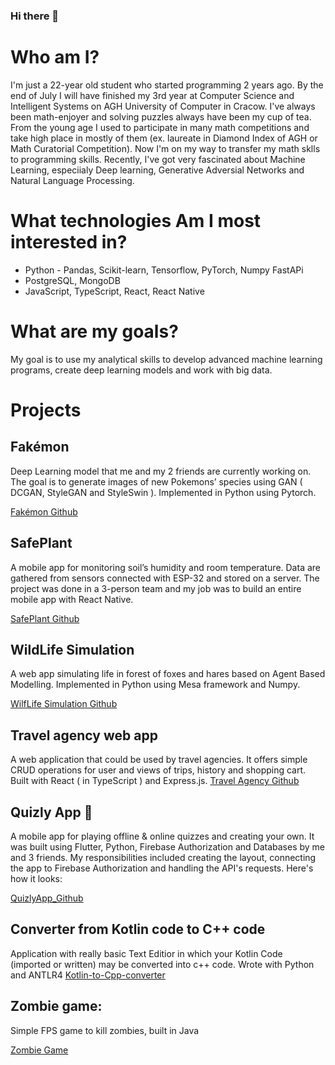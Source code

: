 ### Hi there 👋

<!--
**KacperST/KacperST** is a ✨ _special_ ✨ repository because its `README.md` (this file) appears on your GitHub profile.

Here are some ideas to get you started:

- 🔭 I’m currently working on ...
- 🌱 I’m currently learning ...
- 👯 I’m looking to collaborate on ...
- 🤔 I’m looking for help with ...
- 💬 Ask me about ...
- 📫 How to reach me: ...
- 😄 Pronouns: ...
- ⚡ Fun fact: ...
-->

# Who am I?

I'm just a 22-year old student who started programming 2 years ago. By the end of July I will have finished my 3rd year at Computer Science and Intelligent Systems on AGH University of Computer in Cracow. I've always been math-enjoyer and solving puzzles always have been my cup  of tea. From the young age I used to participate in many math competitions and take high place in mostly of them (ex. laureate in Diamond Index of AGH or Math Curatorial Competition). Now I'm on my way to transfer my math sklls to programming skills. Recently, I've got very fascinated about Machine Learning, especiialy Deep learning, Generative Adversial Networks and Natural Language Processing.

# What technologies Am I most interested in?
* Python - Pandas, Scikit-learn, Tensorflow, PyTorch, Numpy FastAPi
* PostgreSQL, MongoDB
* JavaScript, TypeScript, React, React Native

# What are my goals?
My goal is to use my analytical skills to develop advanced machine learning programs, create deep learning models and work with big data.

# Projects

## Fakémon
Deep Learning model that me and my 2 friends are currently
working on. The goal is to generate images of new Pokemons’ species
using GAN ( DCGAN, StyleGAN and StyleSwin ).
Implemented in Python using Pytorch.

[Fakémon Github](https://github.com/KacperST/Fakemon)

## SafePlant
A mobile app for monitoring soil’s humidity and room temperature.
Data are gathered from sensors connected with ESP-32 and stored on
a server. The project was done in a 3-person team and my job was to
build an entire mobile app with React Native.

[SafePlant Github](https://github.com/michalszc/SafePlant)

## WildLife Simulation

A web app simulating life in forest of foxes and hares based on
Agent Based Modelling. Implemented in Python using Mesa
framework and Numpy.

[WilfLife Simulation Github](https://github.com/Tosiekdev/WildlifeSimulation)

## Travel agency web app
A web application that could be used by travel agencies. 
It offers simple CRUD operations for user and views of trips, history and shopping cart. 
Built with React ( in TypeScript ) and Express.js. 
[Travel Agency Github](https://github.com/KacperST/Biuro-Turystyczne)

## Quizly App 📱

A mobile app for playing offline & online quizzes and creating your own. It was  built using Flutter, Python, Firebase Authorization and Databases by me and 3 friends. My responsibilities included creating the layout, connecting the app to Firebase Authorization and handling the API's requests.
Here's how it looks:

[QuizlyApp_Github](https://github.com/QuizlyTeam/quizly_app)

## Converter from Kotlin code to C++ code
Application with really basic Text Editior in which your Kotlin Code (imported or written) may be converted into c++ code. Wrote with Python and ANTLR4
[Kotlin-to-Cpp-converter](https://github.com/KacperST/Kotlin-to-Cpp-Converter)

## Zombie game:

Simple FPS game to kill zombies, built in Java

[Zombie Game](https://github.com/KacperST/ZombieGame)
